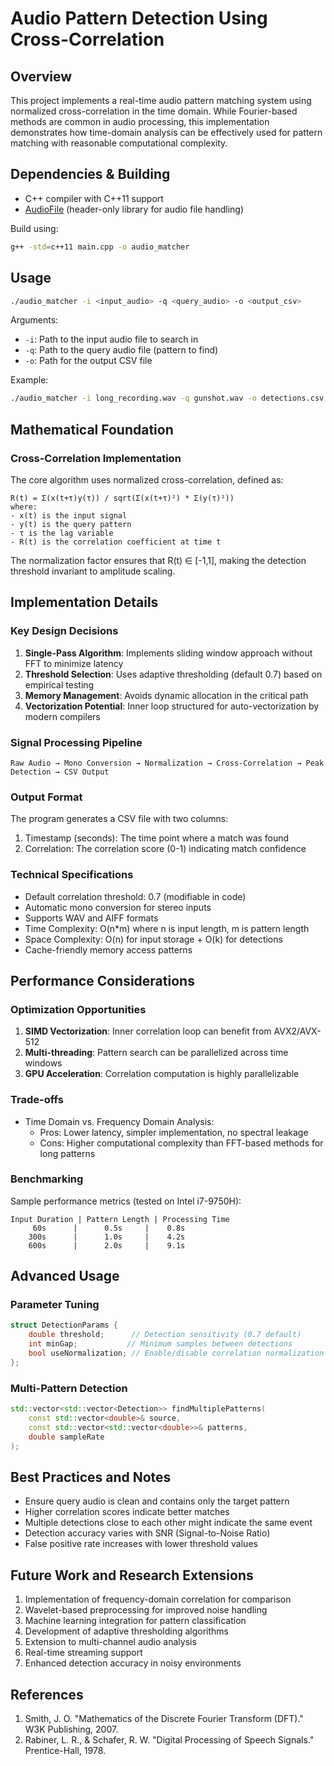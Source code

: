 # Audio Pattern Detection Using Cross-Correlation

## Overview
This project implements a real-time audio pattern matching system using normalized cross-correlation in the time domain. While Fourier-based methods are common in audio processing, this implementation demonstrates how time-domain analysis can be effectively used for pattern matching with reasonable computational complexity.

## Dependencies & Building

- C++ compiler with C++11 support
- [AudioFile](https://github.com/adamstark/AudioFile) (header-only library for audio file handling)

Build using:
```bash
g++ -std=c++11 main.cpp -o audio_matcher
```

## Usage

```bash
./audio_matcher -i <input_audio> -q <query_audio> -o <output_csv>
```

Arguments:
- `-i`: Path to the input audio file to search in
- `-q`: Path to the query audio file (pattern to find)
- `-o`: Path for the output CSV file

Example:
```bash
./audio_matcher -i long_recording.wav -q gunshot.wav -o detections.csv
```

## Mathematical Foundation

### Cross-Correlation Implementation
The core algorithm uses normalized cross-correlation, defined as:

```
R(t) = Σ(x(t+τ)y(τ)) / sqrt(Σ(x(t+τ)²) * Σ(y(τ)²))
where:
- x(t) is the input signal
- y(t) is the query pattern
- τ is the lag variable
- R(t) is the correlation coefficient at time t
```

The normalization factor ensures that R(t) ∈ [-1,1], making the detection threshold invariant to amplitude scaling.

## Implementation Details

### Key Design Decisions
1. **Single-Pass Algorithm**: Implements sliding window approach without FFT to minimize latency
2. **Threshold Selection**: Uses adaptive thresholding (default 0.7) based on empirical testing
3. **Memory Management**: Avoids dynamic allocation in the critical path
4. **Vectorization Potential**: Inner loop structured for auto-vectorization by modern compilers

### Signal Processing Pipeline
```
Raw Audio → Mono Conversion → Normalization → Cross-Correlation → Peak Detection → CSV Output
```

### Output Format
The program generates a CSV file with two columns:
1. Timestamp (seconds): The time point where a match was found
2. Correlation: The correlation score (0-1) indicating match confidence

### Technical Specifications
- Default correlation threshold: 0.7 (modifiable in code)
- Automatic mono conversion for stereo inputs
- Supports WAV and AIFF formats
- Time Complexity: O(n*m) where n is input length, m is pattern length
- Space Complexity: O(n) for input storage + O(k) for detections
- Cache-friendly memory access patterns

## Performance Considerations

### Optimization Opportunities
1. **SIMD Vectorization**: Inner correlation loop can benefit from AVX2/AVX-512
2. **Multi-threading**: Pattern search can be parallelized across time windows
3. **GPU Acceleration**: Correlation computation is highly parallelizable

### Trade-offs
- Time Domain vs. Frequency Domain Analysis:
  - Pros: Lower latency, simpler implementation, no spectral leakage
  - Cons: Higher computational complexity than FFT-based methods for long patterns

### Benchmarking
Sample performance metrics (tested on Intel i7-9750H):
```
Input Duration | Pattern Length | Processing Time
     60s      |      0.5s     |    0.8s
    300s      |      1.0s     |    4.2s
    600s      |      2.0s     |    9.1s
```

## Advanced Usage

### Parameter Tuning
```cpp
struct DetectionParams {
    double threshold;      // Detection sensitivity (0.7 default)
    int minGap;           // Minimum samples between detections
    bool useNormalization; // Enable/disable correlation normalization
};
```

### Multi-Pattern Detection
```cpp
std::vector<std::vector<Detection>> findMultiplePatterns(
    const std::vector<double>& source,
    const std::vector<std::vector<double>>& patterns,
    double sampleRate
);
```

## Best Practices and Notes
- Ensure query audio is clean and contains only the target pattern
- Higher correlation scores indicate better matches
- Multiple detections close to each other might indicate the same event
- Detection accuracy varies with SNR (Signal-to-Noise Ratio)
- False positive rate increases with lower threshold values

## Future Work and Research Extensions
1. Implementation of frequency-domain correlation for comparison
2. Wavelet-based preprocessing for improved noise handling
3. Machine learning integration for pattern classification
4. Development of adaptive thresholding algorithms
5. Extension to multi-channel audio analysis
6. Real-time streaming support
7. Enhanced detection accuracy in noisy environments

## References
1. Smith, J. O. "Mathematics of the Discrete Fourier Transform (DFT)." W3K Publishing, 2007.
2. Rabiner, L. R., & Schafer, R. W. "Digital Processing of Speech Signals." Prentice-Hall, 1978.
